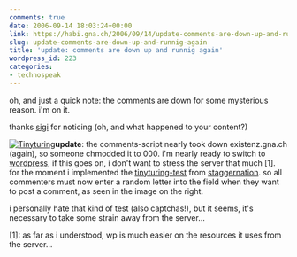 ```yaml
---
comments: true
date: 2006-09-14 18:03:24+00:00
link: https://habi.gna.ch/2006/09/14/update-comments-are-down-up-and-runnig-again/
slug: update-comments-are-down-up-and-runnig-again
title: 'update: comments are down up and runnig again'
wordpress_id: 223
categories:
- technospeak
---
```



oh, and just a quick note: the comments are down for some mysterious reason. i'm on it.



thanks [sigi](http://skooba.com/) for noticing (oh, and what happened to your content?)



[![Tinyturing](https://habi.gna.ch/blog/images/tinyturing-tm.jpg)](https://habi.gna.ch/blog/images/tinyturing.jpg)**update**: the comments-script nearly took down existenz.gna.ch (again), so someone chmodded it to 000.  i'm nearly ready to switch to [wordpress](http://wordpress.org/), if this goes on, i don't want to stress the server that much [1]. for the moment i implemented the [tinyturing-test](http://www.staggernation.com/mtplugins/TinyTuring/) from [staggernation](http://www.staggernation.com/). so all commenters must now enter a random letter into the field when they want to post a comment, as seen in the image on the right.



i personally hate that kind of test (also captchas!), but it seems, it's necessary to take some strain away from the server...



[1]: as far as i understood, wp is much easier on the resources it uses from the server...


